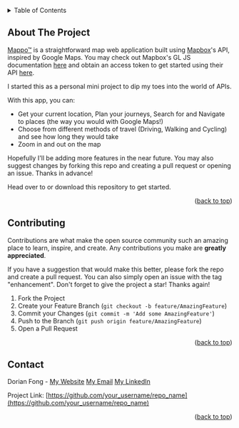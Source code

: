 


<!-- Improved compatibility of back to top link: See: https://github.com/othneildrew/Best-README-Template/pull/73 -->
<a name="readme-top"></a>
<!--
*** Thanks for checking out the Best-README-Template. If you have a suggestion
*** that would make this better, please fork the repo and create a pull request
*** or simply open an issue with the tag "enhancement".
*** Don't forget to give the project a star!
*** Thanks again! Now go create something AMAZING! :D
-->




<!-- TABLE OF CONTENTS -->
<details>
  <summary>Table of Contents</summary>
  <ol>
    <li><a href="#about-the-project">About The Project</a></li>
    <li><a href="#contributing">Contributing</a></li>
    <li><a href="#contact">Contact</a></li>
  </ol>
</details>



<!-- ABOUT THE PROJECT -->
## About The Project

[Mappo™]() is a straightforward map web application built using [Mapbox](https://www.mapbox.com/)'s API, inspired by Google Maps. You may check out Mapbox's GL JS documentation [here](https://docs.mapbox.com/mapbox-gl-js/) and obtain an access token to get started using their API [here](https://docs.mapbox.com/help/getting-started/access-tokens/).

I started this as a personal mini project to dip my toes into the world of APIs. 

With this app, you can:
* Get your current location, Plan your journeys, Search for and Navigate to places (the way you would with Google Maps!)
* Choose from different methods of travel (Driving, Walking and Cycling) and see how long they would take
* Zoom in and out on the map

Hopefully I'll be adding more features in the near future. You may also suggest changes by forking this repo and creating a pull request or opening an issue. Thanks in advance!

Head over to or download this repository to get started.

<p align="right">(<a href="#readme-top">back to top</a>)</p>


<!-- CONTRIBUTING -->
## Contributing

Contributions are what make the open source community such an amazing place to learn, inspire, and create. Any contributions you make are **greatly appreciated**.

If you have a suggestion that would make this better, please fork the repo and create a pull request. You can also simply open an issue with the tag "enhancement".
Don't forget to give the project a star! Thanks again!

1. Fork the Project
2. Create your Feature Branch (`git checkout -b feature/AmazingFeature`)
3. Commit your Changes (`git commit -m 'Add some AmazingFeature'`)
4. Push to the Branch (`git push origin feature/AmazingFeature`)
5. Open a Pull Request

<p align="right">(<a href="#readme-top">back to top</a>)</p>


<!-- CONTACT -->
## Contact

Dorian Fong - [My Website](https://dorianfong98.github.io/) [My Email](mailto:dorianfong@u.nus.edu) [My LinkedIn](https://www.linkedin.com/in/dorianfong/)


Project Link: [https://github.com/your_username/repo_name](https://github.com/your_username/repo_name)

<p align="right">(<a href="#readme-top">back to top</a>)</p>

